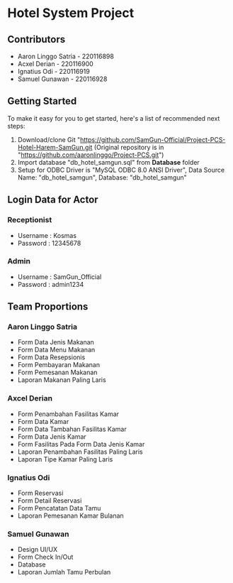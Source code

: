 # Hotel System Project

## Contributors
* Aaron Linggo Satria - 220116898
* Acxel Derian - 220116900
* Ignatius Odi - 220116919
* Samuel Gunawan - 220116928

## Getting Started

To make it easy for you to get started, here's a list of recommended next steps:

1. Download/clone Git "https://github.com/SamGun-Official/Project-PCS-Hotel-Harem-SamGun.git (Original repository is in "https://github.com/aaronlinggo/Project-PCS.git")
2. Import database "db_hotel_samgun.sql" from **Database** folder
3. Setup for ODBC Driver is "MySQL ODBC 8.0 ANSI Driver", Data Source Name: "db_hotel_samgun", Database: "db_hotel_samgun"

## Login Data for Actor

### Receptionist
* Username : Kosmas
* Password : 12345678

### Admin
* Username : SamGun_Official
* Password : admin1234

## Team Proportions

### Aaron Linggo Satria
* Form Data Jenis Makanan
* Form Data Menu Makanan
* Form Data Resepsionis
* Form Pembayaran Makanan
* Form Pemesanan Makanan
* Laporan Makanan Paling Laris

### Axcel Derian
* Form Penambahan Fasilitas Kamar
* Form Data Kamar
* Form Data Tambahan Fasilitas Kamar
* Form Data Jenis Kamar
* Form Fasilitas Pada Form Data Jenis Kamar
* Laporan Penambahan Fasilitas Paling Laris
* Laporan Tipe Kamar Paling Laris

### Ignatius Odi
* Form Reservasi
* Form Detail Reservasi
* Form Pencatatan Data Tamu
* Laporan Pemesanan Kamar Bulanan

### Samuel Gunawan
* Design UI/UX
* Form Check In/Out
* Database
* Laporan Jumlah Tamu Perbulan

